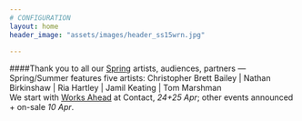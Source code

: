```yaml
---
# CONFIGURATION
layout: home
header_image: "assets/images/header_ss15wrn.jpg"

---
```

####Thank you to all our [Spring](/current/2015-spring) artists, audiences, partners — Spring/Summer features five artists: Christopher Brett Bailey | Nathan Birkinshaw | Ria Hartley | Jamil Keating | Tom Marshman<br>We start with [Works Ahead](/current/2015-worksahead) at Contact, *24+25 Apr*; other events announced + on-sale *10 Apr*.
